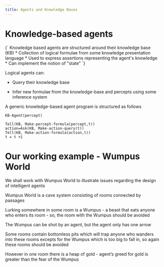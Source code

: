 ```yaml
---
title: Agents and Knowledge Bases
---
```


# Knowledge-based agents

<Definition name="Knowledge-based agents">
{`
Knowledge based agents are structured around their knowledge base (KB)
* Collection of logical formulae from some knowledge presentation language
* Used to express assertions representing the agent's knowledge
* Can implement the notion of "state"
`}
</Definition>

Logical agents can:

- Query their knowledge base

- Infer new formulae from the knowledge-base and percepts using some
  inference system

A generic knowledge-based agent program is structured as follows

`KB-Agent(percept)`

```
Tell(KB, Make-percept-formula(percept,t))
action=Ask(KB, Make-action-query(t))
Tell(KB, Make-action-formula(action,t))
t = t +1
```

# Our working example - Wumpus World

We shall work with Wumpus World to illustrate issues regarding the
design of intelligent agents

Wumpus World is a cave system consisting of rooms connected by passages

Lurking somewhere in some room is a Wumpus - a beast that eats anyone
who enters its room - so, the room with the Wumpus should be avoided

The Wumpus can be shot by an agent, but the agent only has one arrow

Some rooms contain bottomless pits which will trap anyone who wanders
into these rooms excepts for the Wumpus which is too big to fall in, so
again these rooms should be avoided

However in one room there is a heap of gold - agent’s greed for gold is
greater than the fear of the Wumpus
